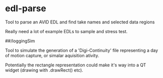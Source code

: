 # edl-parse
Tool to parse an AVID EDL and find take names and selected data regions

Really need a lot of example EDLs to sample and stress test.

##/loggingSim

Tool to simulate the generation of a 'Digi-Continuity' file representing a day of motion capture, or simalar aquisition ativity.

Potentially the rectangle representation could make it's way into a QT widget (drawing with .drawRect() etc).


